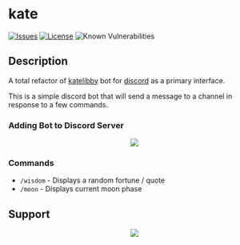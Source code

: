 kate
=========


[![Issues](https://img.shields.io/github/issues/wh-iterabb-it/kate/)](https://github.com/wh-iterabb-it/kate/issues)
[![License](https://img.shields.io/badge/license-GPL-blue.svg)](https://github.com/wh-iterabb-it/kate/blob/main/LICENSE)
![Known Vulnerabilities](https://snyk.io/test/github/wh-iterabb-it/kate/badge.svg) 


## Description

A total refactor of [katelibby](https://github.com/wh-iterabb-it/katelibby) bot for [discord](https://discord.com/) as a primary interface. 

This is a simple discord bot that will send a message to a channel in response to a few commands.

### Adding Bot to Discord Server 


<div align="center"> 
  <p>
    <a href="https://discord.com/api/oauth2/authorize?client_id=999402528632483871&redirect_uri=https%3A%2F%2Fcruciblebot-oauth.herokuapp.com%2F&response_type=code&scope=identify">
      <img src="https://img.shields.io/badge/Add_To_Discord-20232A.svg?logo=discord&logoColor=%7289DA&style=for-the-badge" />
    </a>
  </p>
</div>


### Commands

* `/wisdom` - Displays a random fortune / quote
* `/moon` - Displays current moon phase



## Support 

<div align="center"> 
  <p>
    <a href="https://top.gg/servers/1011299565674172436/join">
      <img src="https://img.shields.io/badge/Join_our_discord-20232A.svg?logo=discord&logoColor=%7289DA&style=for-the-badge" />
    </a>
  </p>
  
</div>


